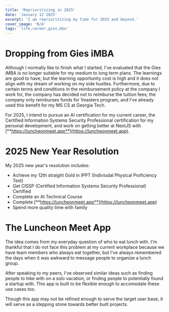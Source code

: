 ```yaml
---
title: 'Reprioritizing in 2025'
date: 'January 12 2025'
excerpt: 'I am reprioritizing my time for 2025 and beyond.'
cover_image: 'N/A'
tags: 'life,career,gies,mba'
---
```

# Dropping from Gies iMBA
Although I normally like to finish what I started, I've evaluated that the Gies iMBA is no longer suitable for my medium to long term plans. The learnings are good to have, but the learning opportunity cost is high and it does not align with my dream of working on my side hustles. Furthermore, due to certain terms and conditions in the reimbursement policy at the company I work for, the company has decided not to reimburse the tuition fees; the company only reimburses funds for 1masters program, and I've already used this benefit for my MS CS at Georgia Tech. 

For 2025, I intend to pursue an AI certification for my current career, the Certified Information Systems Security Professional certification for my personal development, and work on getting better at NextJS with [**https://luncheonmeet.app**](https://luncheonmeet.app). 

# 2025 New Year Resolution
My 2025 new year's resolution includes:
- Achieve my 12th straight Gold in IPPT (Indiviudal Physical Proficiency Test)
- Get CISSP (Certified Information Systems Security Professional) Certified
- Complete an AI Technical Course
- Complete [**https://luncheonmeet.app**](https://luncheonmeet.app)
- Spend more quality time with family

# The Luncheon Meet App
The idea comes from my everyday question of who to eat lunch with. I'm thankful that I do not face this problem at my current workplace because we have team members who always eat together, but I've always remembered the days when it was awkward to message people to organize a lunch group. 

After speaking to my peers, I've observed similar ideas such as finding people to hike with on a solo vacation, or finding people to potentially found a startup with. This app is built to be flexible enough to accomodate these use cases too. 

Though this app may not be refined enough to serve the target user base, it will serve as a stepping stone towards better built projects. 